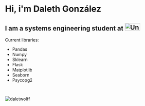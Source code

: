 # Hi, i'm Daleth González

## I am a systems engineering student at [<img src="https://espacio.utel.edu.mx/hubfs/Adquisicion/1_Mario/Logos/logo.svg" alt = "Universidad utel" width="50" height="25" />](https://uteluniversidad.mx/s/td/licenciaturas-utel/ingenieria-sistemas.html)

Current libraries:

- Pandas
- Numpy
- Sklearn
- Flask
- Matplotlib
- Seaborn
- Psycopg2

<p>&nbsp;</p>

<p><img align="center" src="https://github-readme-stats.vercel.app/api/top-langs?username=daletwolff&show_icons=true&locale=en&layout=compact" alt="daletwolff" /></p>
